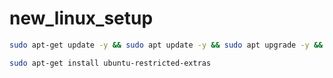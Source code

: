 # new_linux_setup

```bash
sudo apt-get update -y && sudo apt update -y && sudo apt upgrade -y && sudo apt install steam code gimp vlc discord obs-studio timeshift tlp preload wine64 thunderbird bleachbit gnome-tweak-tool
```

```bash
sudo apt-get install ubuntu-restricted-extras
```
